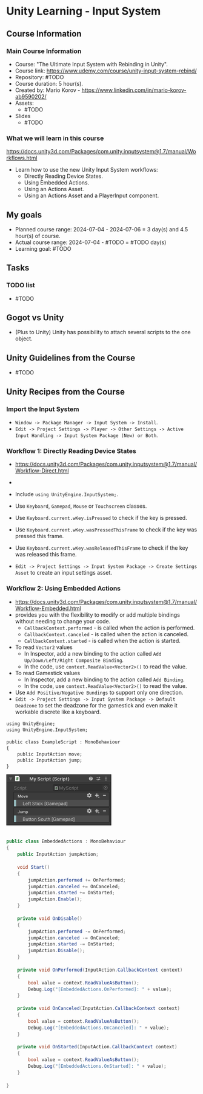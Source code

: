 # Unity Learning - Input System

## Course Information

### Main Course Information

- Course: "The Ultimate Input System with Rebinding in Unity".
- Course link: https://www.udemy.com/course/unity-input-system-rebind/
- Repository: #TODO
- Course duration: 5 hour(s).
- Created by: Mario Korov - https://www.linkedin.com/in/mario-korov-ab9590202/
- Assets:
  - #TODO
- Slides
  - #TODO

### What we will learn in this course

https://docs.unity3d.com/Packages/com.unity.inputsystem@1.7/manual/Workflows.html

- Learn how to use the new Unity Input System workflows:
  - Directly Reading Device States.
  - Using Embedded Actions.
  - Using an Actions Asset.
  - Using an Actions Asset and a PlayerInput component.

## My goals

- Planned course range: 2024-07-04 - 2024-07-06 = 3 day(s) and 4.5 hour(s) of course.
- Actual course range: 2024-07-04 - #TODO = #TODO day(s)
- Learning goal: #TODO

## Tasks

### TODO list

- #TODO

## Gogot vs Unity

- (Plus to Unity) Unity has possibility to attach several scripts to the one object.

## Unity Guidelines from the Course

- #TODO

## Unity Recipes from the Course

### Import the Input System

- `Window -> Package Manager -> Input System -> Install`.
- `Edit -> Project Settings -> Player -> Other Settings -> Active Input Handling -> Input System Package (New) or Both`.

### Workflow 1: Directly Reading Device States

- https://docs.unity3d.com/Packages/com.unity.inputsystem@1.7/manual/Workflow-Direct.html
-
- Include `using UnityEngine.InputSystem;`.
- Use `Keyboard`, `Gamepad`, `Mouse` or `Touchscreen` classes.
- Use `Keyboard.current.wKey.isPressed` to check if the key is pressed.
- Use `Keyboard.current.wKey.wasPressedThisFrame` to check if the key was pressed this frame.
- Use `Keyboard.current.wKey.wasReleasedThisFrame` to check if the key was released this frame.

- `Edit -> Project Settings -> Input System Package -> Create Settings Asset` to create an input settings asset.

### Workflow 2: Using Embedded Actions

- https://docs.unity3d.com/Packages/com.unity.inputsystem@1.7/manual/Workflow-Embedded.html
- provides you with the flexibility to modify or add multiple bindings without needing to change your code.
  - `CallbackContext.performed` - is called when the action is performed.
  - `CallbackContext.canceled` - is called when the action is canceled.
  - `CallbackContext.started` - is called when the action is started.
- To read `Vector2` values
  - In Inspector, add a new binding to the action called `Add Up/Down/Left/Right Composite Binding`.
  - In the code, use `context.ReadValue<Vector2>()` to read the value.
- To read Gamestick values
  - In Inspector, add a new binding to the action called `Add Binding`.
  - In the code, use `context.ReadValue<Vector2>()` to read the value.
- Use `Add Positive/Negative Bundings` to support only one direction.
- `Edit -> Project Settings -> Input System Package -> Default Deadzone` to set the deadzone for the gamestick and even make it workable discrete like a keyboard.

```
using UnityEngine;
using UnityEngine.InputSystem;

public class ExampleScript : MonoBehaviour
{
    public InputAction move;
    public InputAction jump;
}
```

![Workflow 2: Using Embedded Actions](screenshots/README_image.png)

```csharp

public class EmbeddedActions : MonoBehaviour
{
    public InputAction jumpAction;

    void Start()
    {
        jumpAction.performed += OnPerformed;
        jumpAction.canceled += OnCanceled;
        jumpAction.started += OnStarted;
        jumpAction.Enable();
    }

    private void OnDisable()
    {
        jumpAction.performed -= OnPerformed;
        jumpAction.canceled -= OnCanceled;
        jumpAction.started -= OnStarted;
        jumpAction.Disable();
    }

    private void OnPerformed(InputAction.CallbackContext context)
    {
        bool value = context.ReadValueAsButton();
        Debug.Log("[EmbeddedActions.OnPerformed]: " + value);
    }

    private void OnCanceled(InputAction.CallbackContext context)
    {
        bool value = context.ReadValueAsButton();
        Debug.Log("[EmbeddedActions.OnCanceled]: " + value);
    }

    private void OnStarted(InputAction.CallbackContext context)
    {
        bool value = context.ReadValueAsButton();
        Debug.Log("[EmbeddedActions.OnStarted]: " + value);
    }

}

```
